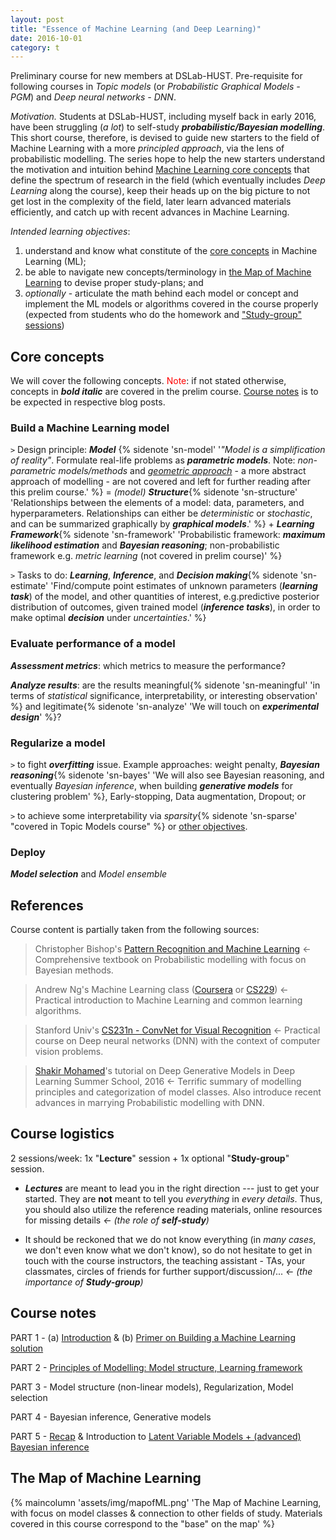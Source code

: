 ```yaml
---
layout: post
title: "Essence of Machine Learning (and Deep Learning)"
date: 2016-10-01
category: t
---
```

Preliminary course for new members at DSLab-HUST. Pre-requisite for following courses in *Topic models* (or *Probabilistic Graphical Models - PGM*) and *Deep neural networks - DNN*. 

*Motivation.* Students at DSLab-HUST, including myself back in early 2016, have been struggling (*a lot*) to self-study ***probabilistic/Bayesian modelling***. This short course, therefore, is devised to guide new starters to the field of Machine Learning with a more *principled approach*, via the lens of probabilistic modelling. The series hope to help the new starters understand the motivation and intuition behind [Machine Learning core concepts](#core) that  define the spectrum of research in the field (which eventually includes *Deep Learning* along the course), keep their heads up on the big picture to not get lost in the complexity of the field, later learn advanced materials efficiently, and catch up with recent advances in Machine Learning.

 

*Intended learning objectives*: 
1. understand and know what constitute of the [core concepts](#core) in Machine Learning (ML); 
2. be able to navigate new concepts/terminology in [the Map of Machine Learning](#map) to devise proper study-plans; and 
3. *optionally* - articulate the math behind each model or concept and implement the ML models or algorithms covered in the course properly (expected from students who do the homework and ["Study-group" sessions](#study))

## <a name="core">Core concepts</a>
We will cover the following concepts. <font color="red">Note</font>: if not stated otherwise, concepts in ***bold italic*** are covered in the prelim course. [Course notes](#notes) is to be expected in respective blog posts. 

### Build a Machine Learning model
`>` Design principle: ***Model*** {% sidenote 'sn-model' '*"Model is a simplification of reality"*. Formulate real-life problems as ***parametric models***. Note: *non-parametric models/methods* and [*geometric approach*](https://metacademy.org/roadmaps/rgrosse/dgml) - a more abstract approach of modelling - are not covered and left for further reading after this prelim course.' %} = *(model)* ***Structure***{% sidenote 'sn-structure' 'Relationships between the elements of a model: data, parameters, and hyperparameters.  Relationships can either be *deterministic* or *stochastic*, and can be summarized graphically by ***graphical models***.' %} + ***Learning Framework***{% sidenote 'sn-framework' 'Probabilistic framework: ***maximum likelihood estimation*** and ***Bayesian reasoning***; non-probabilistic framework e.g. *metric learning* (not covered in prelim course)' %}

`>` Tasks to do:  ***Learning***, ***Inference***, and ***Decision making***{% sidenote 'sn-estimate' 'Find/compute point estimates of unknown parameters (***learning task***) of the model, and other quantities of interest, e.g.predictive posterior distribution of outcomes, given trained model (***inference tasks***), in order to make optimal ***decision*** under *uncertainties*.' %} 

### Evaluate performance of a model

***Assessment metrics***: which metrics to measure the performance?

***Analyze results***: are the results meaningful{% sidenote 'sn-meaningful' 'in terms of *statistical* significance, interpretability, or interesting observation' %}  and legitimate{% sidenote 'sn-analyze' 'We will touch on ***experimental design***' %}? 

### Regularize a model
`>` to fight ***overfitting*** issue. Example approaches: weight penalty, ***Bayesian reasoning***{% sidenote 'sn-bayes' 'We will also see Bayesian reasoning, and eventually *Bayesian inference*, when building ***generative models*** for clustering problem' %}, Early-stopping, Data augmentation, Dropout; or

`>` to achieve some interpretability via *sparsity*{% sidenote 'sn-sparse' "covered in Topic Models course" %} or [other objectives](https://en.wikipedia.org/wiki/Regularization*(mathematics)).

### Deploy
***Model selection*** and *Model ensemble*



## References
Course content is partially taken from the following sources:

> Christopher Bishop's [Pattern Recognition and Machine Learning](https://www.amazon.com/Pattern-Recognition-Learning-Information-Statistics/dp/0387310738) <- Comprehensive textbook on Probabilistic modelling with focus on Bayesian methods.

> Andrew Ng's Machine Learning class ([Coursera](https://www.coursera.org/learn/machine-learning) or [CS229](http://cs229.stanford.edu/)) <- Practical introduction to Machine Learning and common learning algorithms.

> Stanford Univ's [CS231n - ConvNet for Visual Recognition](http://cs231n.stanford.edu/) <- Practical course on Deep neural networks (DNN) with the context of computer vision problems.

> [Shakir Mohamed](http://shakirm.com/?section=3)'s tutorial on Deep Generative Models in Deep Learning Summer School, 2016 <- Terrific summary of modelling principles and categorization of model classes. Also introduce recent advances in marrying Probabilistic modelling with DNN. 


## <a name="study">Course logistics</a>
2 sessions/week: 1x "**Lecture**" session + 1x optional "**Study-group**" session.
* ***Lectures*** are meant to lead you in the right direction --- just to get your started. They are **not** meant to tell you *everything* in *every details*. Thus, you should also utilize the reference reading materials, online resources for missing details *<- (the role of **self-study**)*

* It should be reckoned that we do not know everything (in *many cases*, we don't even know what we don't know), so do not hesitate to get in touch with the course instructors, the teaching assistant - TAs, your classmates, circles of friends for further support/discussion/...  *<- (the importance of **Study-group**)* 

## <a name="notes">Course notes</a>
PART 1 - (a) [Introduction](https://raw.githubusercontent.com/hoamle/essence_ml/e788aef7617fed6911bcfd710ebbccd8ed34eae6/essence_ml.pdf)  & (b) [Primer on Building a Machine Learning solution](/articles/17/primer-on-building-ml-solutions)

PART 2 - [Principles of Modelling: Model structure, Learning framework](/articles/17/principle-of-modelling)

PART 3 - Model structure (non-linear models), Regularization, Model selection

PART 4 - Bayesian inference, Generative models

PART 5 - [Recap](https://1drv.ms/p/s!ApOZHae4ogqZgog1P9HHN_4u3UeMeA) & Introduction to [Latent Variable Models + (advanced) Bayesian inference](https://1drv.ms/p/s!ApOZHae4ogqZgog1P9HHN_4u3UeMeA)

## <a name="map">The Map of Machine Learning</a>

{% maincolumn 'assets/img/mapofML.png' 'The Map of Machine Learning, with focus on model classes & connection to other fields of study. Materials covered in this course correspond to the "base"  on the map' %}
